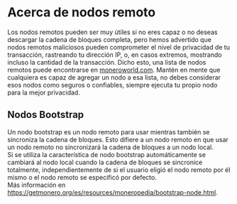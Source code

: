 # Acerca de nodos remoto

Los nodos remotos pueden ser muy útiles si no eres capaz o no deseas descargar la cadena de bloques completa, pero hemos advertido que nodos remotos maliciosos pueden comprometer el nivel de privacidad de tu transacción, rastreando tu dirección IP, o, en casos extremos, mostrando incluso la cantidad de la transacción. Dicho esto, una lista de nodos remotos puede encontrarse en [moneroworld.com](https://moneroworld.com). Mantén en mente que cualquiera es capaz de agregar un nodo a esa lista, no debes considerar esos nodos como seguros o confiables, siempre ejecuta tu propio nodo para la mejor privacidad.

## Nodos Bootstrap

Un nodo bootstrap es un nodo remoto para usar mientras también se sincroniza la cadena de bloques. Esto difiere a un nodo remoto en que usar un nodo remoto no sincronizará la cadena de bloques a un nodo local.    
Si se utiliza la característica de nodo bootstrap automáticamente se cambiará al nodo local cuando la cadena de bloques se sincronice totalmente, independientemente de si el usuario eligió el nodo remoto por él mismo o el nodo remoto se especificó por defecto.    
Más información en https://getmonero.org/es/resources/moneropedia/bootstrap-node.html.


